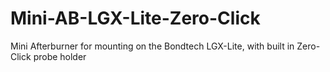 # Mini-AB-LGX-Lite-Zero-Click
Mini Afterburner for mounting on the Bondtech LGX-Lite, with built in Zero-Click probe holder
